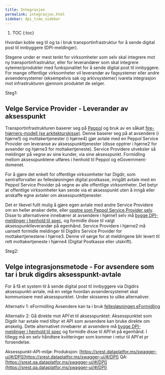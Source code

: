```yaml
---
title: Integrasjon 
permalink: integrasjon.html
sidebar: dpi_timo_sidebar
---
```


1. TOC
{:toc}

Hvordan koble seg til og ta i bruk transportinfrastruktur for å sende digital post til innbyggere (DPI-meldinger). 

Stegene under er mest tenkt for virksomheter som selv skal integrere mot ny transportinfrastruktur, eller for leverandører som skal integrere sytemer/produkter med funksjonalitet for å sende digital post til innbyggere. For mange offentlige virksomheter vil leverandør av fagsystemer eller andre avsendersystemer (eksempelvis sak og arkivsystemer) ivareta integrasjon mot infrastrukturen gjennom produktet de selger. 

Steg1:
## Velge Service Provider - Leverandør av aksesspunkt
Transportinfrastrukturen baserer seg på [Peppol](https://peppol.eu/what-is-peppol/peppol-country-profiles/norway-country-profile/) og bruk av en såkalt [fire-hjørners-modell (se arkitekturskisse)](https://docs.digdir.no/dpi_arkitektur.html). Denne baserer seg på at avsendere (i hjørne1) og mottakertjenester (i hjørne4) gjør avtale med en Peppol Service Provider om leveranse av aksesspunkttjenester (disse opptrer i hjørne2 for avsender og hjørne3 for mottakertjeneste). Service Providere utveksler så meldinger på vegne av sine kunder, via sine aksesspunkt. Formidling mellom aksesspunktene utføres i henhold til Peppol og eGovernment-domenet.

For å gjøre det enkelt for offentlige virksomheter har Digdir, som sentralforvalter av fellesløsningen digital postkasse, inngått avtale med en Peppol Service Provider på vegne 
av alle offentlige virksomheter. Det betyr at offentlige virksomheter kan sende via et aksesspunkt uten å inngå eller anskaffe egne avtaler om aksesspunkttjenester. 

Det er likevel fullt mulig å gjøre egen avtale med andre Service Providere om en heller ønsker dette, eller [opptre som Peppol Service Provider selv](https://www.anskaffelser.no/nb/verktoy/veiledere/aksesspunkt). Disse to alternativene innebærer at avsendere i hjørne1 selv må [bygge DPI-meldinger i henhold til spec](https://docs.digdir.no/dpi_nyinfrastruktur.html#2---avsender-sender-post-melding), og formidle disse til valgt aksesspunktleverandør på egenhånd. Service Providere i hjørne2 må uansett formidle meldinger til Digdirs Service Provider for mottakertjenestene i hjørne3. Denne vil sørge for at meldingene blir levert til rett mottakertjeneste i hjørne4 (Digital Postkasse eller utskrift).

Steg2:
## Velge integrasjonsmetode - For avsendere som tar i bruk digdirs aksesspunkt-avtale
For å få et system til å sende digital post til innbyggere via Digdirs aksesspunkt-avtale, må en velge hvordan avsendersystemet skal kommunisere med aksesspunktet. Under skisseres to ulike alternativer.

Alternativ 1: eFormidling
Avsendere kan ta i bruk [fellesløsningen eFormidling](https://docs.digdir.no/eformidling_index.html) 

Alternativ 2: Gå direkte mot API'et til aksesspunktet:
Aksesspunktet som Digdir har avtale med tilbyr et API som avsendere kan bruke direkte om ønskelig. Dette alternativet innebærer at avsendere må [bygge DPI-meldinger i henhold til spec](https://docs.digdir.no/dpi_nyinfrastruktur.html#2---avsender-sender-post-melding) og formidle disse til API'et på egenhånd. I tillegg må en selv håndtere kvitteringer som kommer i retur til API'et pr forsendelse.

Aksesspunkt-API-miljø:
Produksjon: [https://srest.dataplatfor.ms/swagger-ui/#/DPI](https://srest.dataplatfor.ms/swagger-ui/#/DPI)
QA: [https://srest.qa.dataplatfor.ms/swagger-ui/#/DPI](https://srest.qa.dataplatfor.ms/swagger-ui/#/DPI)
